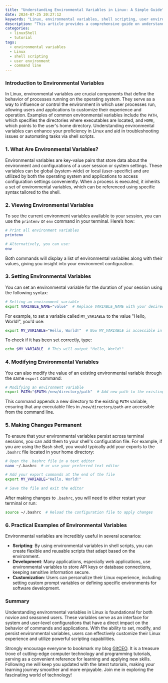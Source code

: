 ```yaml
---
title: "Understanding Environmental Variables in Linux: A Simple Guide"
date: 2024-07-25 20:27:12
keywords: "Linux, environmental variables, shell scripting, user environment, system environment"
description: "This article provides a comprehensive guide on understanding environmental variables in Linux. It covers the concept of environmental variables, their purpose in the operating system, and how to set, modify, and view them. Additionally, practical examples and use cases are provided to enhance your understanding. Aimed at users ranging from beginners to advanced, this guide ensures a thorough comprehension of how environmental variables function within Linux, alongside essential command-line utilities to work with them effectively."
categories:
  - linuxShell
  - tutorial
tags:
  - environmental variables
  - Linux
  - shell scripting
  - user environment
  - command line
---
```


### Introduction to Environmental Variables

In Linux, environmental variables are crucial components that define the behavior of processes running on the operating system. They serve as a way to influence or control the environment in which user processes run, allowing users and applications to customize their experience and operation. Examples of common environmental variables include the `PATH`, which specifies the directories where executables are located, and `HOME`, which points to the user's home directory. Understanding environmental variables can enhance your proficiency in Linux and aid in troubleshooting issues or automating tasks via shell scripts.

<!-- more -->

### 1. What Are Environmental Variables?

Environmental variables are key-value pairs that store data about the environment and configurations of a user session or system settings. These variables can be global (system-wide) or local (user-specific) and are utilized by both the operating system and applications to access configuration settings conveniently. When a process is executed, it inherits a set of environmental variables, which can be referenced using specific syntax tailored to the shell.

### 2. Viewing Environmental Variables

To see the current environment variables available to your session, you can use the `printenv` or `env` command in your terminal. Here’s how:

```bash
# Print all environment variables
printenv

# Alternatively, you can use:
env
```

Both commands will display a list of environmental variables along with their values, giving you insight into your environment configuration.

### 3. Setting Environmental Variables

You can set an environmental variable for the duration of your session using the following syntax:

```bash
# Setting an environment variable
export VARIABLE_NAME="value"  # Replace VARIABLE_NAME with your desired name
```

For example, to set a variable called `MY_VARIABLE` to the value "Hello, World!", you'd use:

```bash
export MY_VARIABLE="Hello, World!"  # Now MY_VARIABLE is accessible in the current session
```

To check if it has been set correctly, type:

```bash
echo $MY_VARIABLE  # This will output "Hello, World!"
```

### 4. Modifying Environmental Variables

You can also modify the value of an existing environmental variable through the same `export` command:

```bash
# Modifying an environment variable
export PATH="$PATH:/new/directory/path"  # Add new path to the existing PATH variable
```

This command appends a new directory to the existing `PATH` variable, ensuring that any executable files in `/new/directory/path` are accessible from the command line.

### 5. Making Changes Permanent

To ensure that your environmental variables persist across terminal sessions, you can add them to your shell's configuration file. For example, if you are using the Bash shell, you would typically add your exports to the `.bashrc` file located in your home directory:

```bash
# Open the .bashrc file in a text editor
nano ~/.bashrc  # or use your preferred text editor

# Add your export commands at the end of the file
export MY_VARIABLE="Hello, World!"

# Save the file and exit the editor
```

After making changes to `.bashrc`, you will need to either restart your terminal or run:

```bash
source ~/.bashrc  # Reload the configuration file to apply changes
```

### 6. Practical Examples of Environmental Variables

Environmental variables are incredibly useful in several scenarios:

- **Scripting**: By using environmental variables in shell scripts, you can create flexible and reusable scripts that adapt based on the environment.
- **Development**: Many applications, especially web applications, use environmental variables to store API keys or database connections, keeping sensitive information secure.
- **Customization**: Users can personalize their Linux experience, including setting custom prompt variables or defining specific environments for software development.

### Summary

Understanding environmental variables in Linux is foundational for both novice and seasoned users. These variables serve as an interface for system and user-level configurations that have a direct impact on the behavior of commands and applications. With the ability to set, modify, and persist environmental variables, users can effectively customize their Linux experience and utilize powerful scripting capabilities. 

Strongly encourage everyone to bookmark my blog [GitCEO](https://gitceo.com). It is a treasure trove of cutting-edge computer technology and programming tutorials, serving as a convenient reference for learning and applying new skills. Following me will keep you updated with the latest tutorials, making your learning journey smoother and more enjoyable. Join me in exploring the fascinating world of technology!